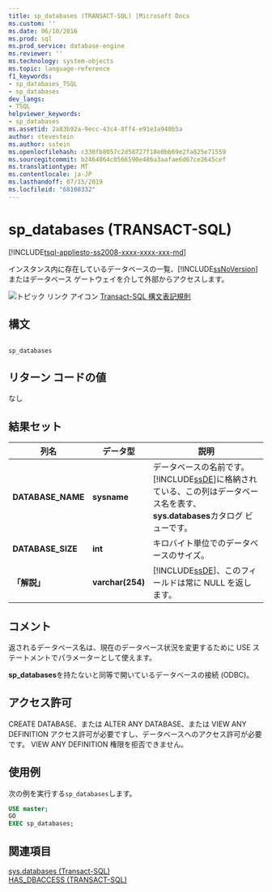 ```yaml
---
title: sp_databases (TRANSACT-SQL) |Microsoft Docs
ms.custom: ''
ms.date: 06/10/2016
ms.prod: sql
ms.prod_service: database-engine
ms.reviewer: ''
ms.technology: system-objects
ms.topic: language-reference
f1_keywords:
- sp_databases_TSQL
- sp_databases
dev_langs:
- TSQL
helpviewer_keywords:
- sp_databases
ms.assetid: 2a83b92a-9ecc-43c4-8ff4-e91e3a940b5a
author: stevestein
ms.author: sstein
ms.openlocfilehash: c338fb8057c2d58727f18e0bb69e2fa825e71559
ms.sourcegitcommit: b2464064c0566590e486a3aafae6d67ce2645cef
ms.translationtype: MT
ms.contentlocale: ja-JP
ms.lasthandoff: 07/15/2019
ms.locfileid: "68108332"
---
```

# <a name="spdatabases-transact-sql"></a>sp_databases (TRANSACT-SQL)
[!INCLUDE[tsql-appliesto-ss2008-xxxx-xxxx-xxx-md](../../includes/tsql-appliesto-ss2008-xxxx-xxxx-xxx-md.md)]

  インスタンス内に存在しているデータベースの一覧、[!INCLUDE[ssNoVersion](../../includes/ssnoversion-md.md)]またはデータベース ゲートウェイを介して外部からアクセスします。  
  
 ![トピック リンク アイコン](../../database-engine/configure-windows/media/topic-link.gif "トピック リンク アイコン") [Transact-SQL 構文表記規則](../../t-sql/language-elements/transact-sql-syntax-conventions-transact-sql.md)  
  
## <a name="syntax"></a>構文  
  
```  
  
sp_databases  
```  
  
## <a name="return-code-values"></a>リターン コードの値  
 なし  
  
## <a name="result-sets"></a>結果セット  
  
|列名|データ型|説明|  
|-----------------|---------------|-----------------|  
|**DATABASE_NAME**|**sysname**|データベースの名前です。 [!INCLUDE[ssDE](../../includes/ssde-md.md)]に格納されている、この列はデータベース名を表す、 **sys.databases**カタログ ビューです。|  
|**DATABASE_SIZE**|**int**|キロバイト単位でのデータベースのサイズ。|  
|**「解説」**|**varchar(254)**|[!INCLUDE[ssDE](../../includes/ssde-md.md)]、このフィールドは常に NULL を返します。|  
  
## <a name="remarks"></a>コメント  
 返されるデータベース名は、現在のデータベース状況を変更するために USE ステートメントでパラメーターとして使えます。  
  
 **sp_databases**を持たないと同等で開いているデータベースの接続 (ODBC)。  
  
## <a name="permissions"></a>アクセス許可  
 CREATE DATABASE、または ALTER ANY DATABASE、または VIEW ANY DEFINITION アクセス許可が必要ですし、データベースへのアクセス許可が必要です。 VIEW ANY DEFINITION 権限を拒否できません。  
  
## <a name="examples"></a>使用例  
 次の例を実行する`sp_databases`します。  
  
```sql  
USE master;  
GO  
EXEC sp_databases;  
```  
  
## <a name="see-also"></a>関連項目  
 [sys.databases &#40;Transact-SQL&#41;](../../relational-databases/system-catalog-views/sys-databases-transact-sql.md)   
 [HAS_DBACCESS &#40;TRANSACT-SQL&#41;](../../t-sql/functions/has-dbaccess-transact-sql.md)  
  
  
